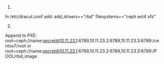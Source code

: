 1)
In /etc/dracut.conf add:
add_drivers+="rbd"
filesystems+="ceph ext4 xfs"

2)
Append to PXE:
root=ceph://name:secret@10.11.23.1:6789,10.11.23.2:6789,10.11.23.3:6789:/centos7/root
or
root=ceph://name:secret@10.11.23.1:6789,10.11.23.2:6789,10.11.23.3:6789:/POOL/rbd_image

